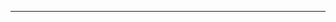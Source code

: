 ﻿<?xml version="1.0" encoding="utf-8"?>
<RuleSet Name="New Rule Set" Description=" " ToolsVersion="10.0">
</RuleSet>

****